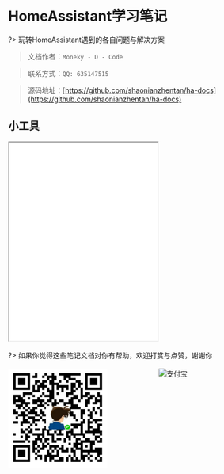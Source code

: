 # HomeAssistant学习笔记

?> 玩转HomeAssistant遇到的各自问题与解决方案

> 文档作者：`Moneky - D - Code`

> 联系方式：`QQ: 635147515`

> 源码地址：[https://github.com/shaonianzhentan/ha-docs](https://github.com/shaonianzhentan/ha-docs)

## 小工具
<iframe src="tool.html" style="height:400px;"></iframe>

?> 如果你觉得这些笔记文档对你有帮助，欢迎打赏与点赞，谢谢你
<br><br>
<img src="./img/wechat.png" alt="微信支付" title="微信" width="200" align="bottom" />
<img src="./img/alipay.jpg" alt="支付宝" title="支付宝" width="200" align="right" />
